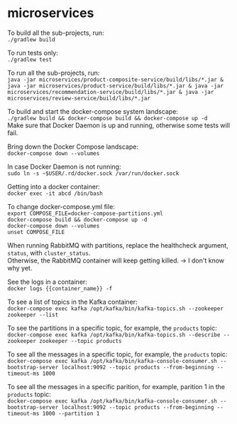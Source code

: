 # microservices

To build all the sub-projects, run:  
`./gradlew build`

To run tests only:  
`./gradlew test`

To run all the sub-projects, run:  
`java -jar microservices/product-composite-service/build/libs/*.jar & java -jar microservices/product-service/build/libs/*.jar & java -jar microservices/recommendation-service/build/libs/*.jar & java -jar microservices/review-service/build/libs/*.jar`

To build and start the docker-compose system landscape:  
`./gradlew build && docker-compose build && docker-compose up -d`  
Make sure that Docker Daemon is up and running, otherwise some tests will fail.  

Bring down the Docker Compose landscape:  
`docker-compose down --volumes`  

In case Docker Daemon is not running:  
`sudo ln -s ~$USER/.rd/docker.sock /var/run/docker.sock`

Getting into a docker container:  
`docker exec -it abcd /bin/bash`  

To change docker-compose.yml file:  
`export COMPOSE_FILE=docker-compose-partitions.yml`  
`docker-compose build && docker-compose up -d`  
`docker-compose down --volumes`  
`unset COMPOSE_FILE`  

When running RabbitMQ with partitions, replace the healthcheck argument, `status`, with `cluster_status`.  
Otherwise, the RabbitMQ container will keep getting killed. -> I don't know why yet.  

See the logs in a container:  
`docker logs {{container_name}} -f`  

To see a list of topics in the Kafka container:  
`docker-compose exec kafka /opt/kafka/bin/kafka-topics.sh --zookeeper zookeeper --list`

To see the partitions in a specific topic, for example, the `products` topic:  
`docker-compose exec kafka /opt/kafka/bin/kafka-topics.sh --describe --zookeeper zookeeper --topic products`

To see all the messages in a specific topic, for example, the `products` topic:  
`docker-compose exec kafka /opt/kafka/bin/kafka-console-consumer.sh --bootstrap-server localhost:9092 --topic products --from-beginning --timeout-ms 1000`

To see all the messages in a specific parition, for example, parition 1 in the `products` topic:  
`docker-compose exec kafka /opt/kafka/bin/kafka-console-consumer.sh --bootstrap-server localhost:9092 --topic products --from-beginning --timeout-ms 1000 --partition 1`

